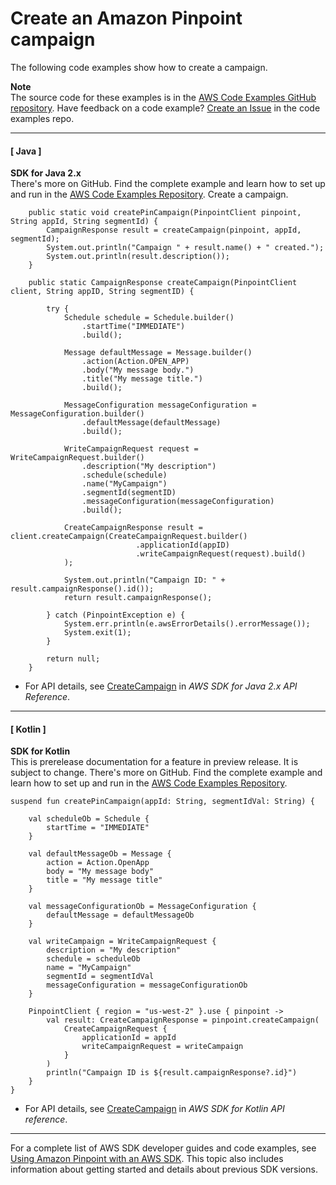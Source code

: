 # Create an Amazon Pinpoint campaign<a name="example_pinpoint_CreateCampaign_section"></a>

The following code examples show how to create a campaign\.

**Note**  
The source code for these examples is in the [AWS Code Examples GitHub repository](https://github.com/awsdocs/aws-doc-sdk-examples)\. Have feedback on a code example? [Create an Issue](https://github.com/awsdocs/aws-doc-sdk-examples/issues/new/choose) in the code examples repo\. 

------
#### [ Java ]

**SDK for Java 2\.x**  
 There's more on GitHub\. Find the complete example and learn how to set up and run in the [AWS Code Examples Repository](https://github.com/awsdocs/aws-doc-sdk-examples/tree/main/javav2/example_code/pinpoint#readme)\. 
Create a campaign\.  

```
    public static void createPinCampaign(PinpointClient pinpoint, String appId, String segmentId) {
        CampaignResponse result = createCampaign(pinpoint, appId, segmentId);
        System.out.println("Campaign " + result.name() + " created.");
        System.out.println(result.description());
    }

    public static CampaignResponse createCampaign(PinpointClient client, String appID, String segmentID) {

        try {
            Schedule schedule = Schedule.builder()
                .startTime("IMMEDIATE")
                .build();

            Message defaultMessage = Message.builder()
                .action(Action.OPEN_APP)
                .body("My message body.")
                .title("My message title.")
                .build();

            MessageConfiguration messageConfiguration = MessageConfiguration.builder()
                .defaultMessage(defaultMessage)
                .build();

            WriteCampaignRequest request = WriteCampaignRequest.builder()
                .description("My description")
                .schedule(schedule)
                .name("MyCampaign")
                .segmentId(segmentID)
                .messageConfiguration(messageConfiguration)
                .build();

            CreateCampaignResponse result = client.createCampaign(CreateCampaignRequest.builder()
                            .applicationId(appID)
                            .writeCampaignRequest(request).build()
            );

            System.out.println("Campaign ID: " + result.campaignResponse().id());
            return result.campaignResponse();

        } catch (PinpointException e) {
            System.err.println(e.awsErrorDetails().errorMessage());
            System.exit(1);
        }

        return null;
    }
```
+  For API details, see [CreateCampaign](https://docs.aws.amazon.com/goto/SdkForJavaV2/pinpoint-2016-12-01/CreateCampaign) in *AWS SDK for Java 2\.x API Reference*\. 

------
#### [ Kotlin ]

**SDK for Kotlin**  
This is prerelease documentation for a feature in preview release\. It is subject to change\.
 There's more on GitHub\. Find the complete example and learn how to set up and run in the [AWS Code Examples Repository](https://github.com/awsdocs/aws-doc-sdk-examples/tree/main/kotlin/services/pinpoint#code-examples)\. 
  

```
suspend fun createPinCampaign(appId: String, segmentIdVal: String) {

    val scheduleOb = Schedule {
        startTime = "IMMEDIATE"
    }

    val defaultMessageOb = Message {
        action = Action.OpenApp
        body = "My message body"
        title = "My message title"
    }

    val messageConfigurationOb = MessageConfiguration {
        defaultMessage = defaultMessageOb
    }

    val writeCampaign = WriteCampaignRequest {
        description = "My description"
        schedule = scheduleOb
        name = "MyCampaign"
        segmentId = segmentIdVal
        messageConfiguration = messageConfigurationOb
    }

    PinpointClient { region = "us-west-2" }.use { pinpoint ->
        val result: CreateCampaignResponse = pinpoint.createCampaign(
            CreateCampaignRequest {
                applicationId = appId
                writeCampaignRequest = writeCampaign
            }
        )
        println("Campaign ID is ${result.campaignResponse?.id}")
    }
}
```
+  For API details, see [CreateCampaign](https://github.com/awslabs/aws-sdk-kotlin#generating-api-documentation) in *AWS SDK for Kotlin API reference*\. 

------

For a complete list of AWS SDK developer guides and code examples, see [Using Amazon Pinpoint with an AWS SDK](sdk-general-information-section.md)\. This topic also includes information about getting started and details about previous SDK versions\.
